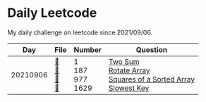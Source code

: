 # Daily Leetcode
My daily challenge on leetcode since 2021/09/06.

|Day|File|Number|Question|
|---|----|------|--------|
|20210906|[📄](https://github.com/vNaonLu/Leetcode-Challenge/blob/master/src/q0001.hpp)<br>[📄](https://github.com/vNaonLu/Leetcode-Challenge/blob/master/src/q0187.hpp)<br>[📄](https://github.com/vNaonLu/Leetcode-Challenge/blob/master/src/q0977.hpp)<br>[📄](https://github.com/vNaonLu/Leetcode-Challenge/blob/master/src/q1629.hpp)<br>|1<br>187<br>977<br>1629|[Two Sum](https://leetcode.com/problems/two-sum/)<br>[Rotate Array](https://leetcode.com/problems/rotate-array/)<br>[Squares of a Sorted Array](https://leetcode.com/problems/squares-of-a-sorted-array/)<br>[Slowest Key](https://leetcode.com/problems/slowest-key/)|